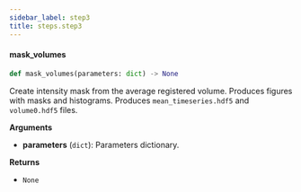 ```yaml
---
sidebar_label: step3
title: steps.step3
---
```


#### mask\_volumes

```python
def mask_volumes(parameters: dict) -> None
```

Create intensity mask from the average registered volume.
Produces figures with masks and histograms.
Produces `mean_timeseries.hdf5` and `volume0.hdf5` files.

**Arguments**

* **parameters** (`dict`): Parameters dictionary.

**Returns**

* `None`

